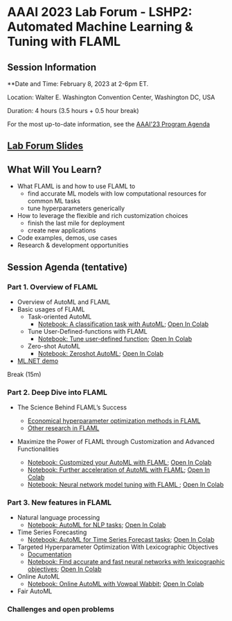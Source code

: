 # AAAI 2023 Lab Forum - LSHP2: Automated Machine Learning & Tuning with FLAML

## Session Information

**Date and Time: February 8, 2023 at 2-6pm ET.

Location: Walter E. Washington Convention Center, Washington DC, USA

Duration: 4 hours (3.5 hours + 0.5 hour break)

For the most up-to-date information, see the [AAAI'23 Program Agenda](https://aaai.org/Conferences/AAAI-23/aaai23tutorials/)

## [Lab Forum Slides](https://1drv.ms/b/s!Ao3suATqM7n7iohvC6apE2NmcCHQRw?e=3cvjBg)

## What Will You Learn?

- What FLAML is and how to use FLAML to
    - find accurate ML models with low computational resources for common ML tasks
    - tune hyperparameters generically
- How to leverage the flexible and rich customization choices
  - finish the last mile for deployment
  - create new applications
- Code examples, demos, use cases
- Research & development opportunities

## Session Agenda (tentative)

### **Part 1. Overview of FLAML**

- Overview of AutoML and FLAML
- Basic usages of FLAML
    - Task-oriented AutoML
        - [Notebook: A classification task with AutoML](https://github.com/microsoft/FLAML/blob/tutorial-aaai23/notebook/automl_classification.ipynb); [Open In Colab](https://colab.research.google.com/github/microsoft/FLAML/blob/tutorial-aaai23/notebook/automl_classification.ipynb)
    - Tune User-Defined-functions with FLAML
        - [Notebook: Tune user-defined function](https://github.com/microsoft/FLAML/blob/tutorial-aaai23/notebook/tune_demo.ipynb); [Open In Colab](https://colab.research.google.com/github/microsoft/FLAML/blob/tutorial-aaai23/notebook/tune_demo.ipynb)
    - Zero-shot AutoML
        - [Notebook: Zeroshot AutoML](https://github.com/microsoft/FLAML/blob/tutorial-aaai23/notebook/zeroshot_lightgbm.ipynb); [Open In Colab](https://colab.research.google.com/github/microsoft/FLAML/blob/tutorial-aaai23/notebook/zeroshot_lightgbm.ipynb)
- [ML.NET demo](https://docs.microsoft.com/dotnet/machine-learning/tutorial-aaai23/predict-prices-with-model-builder)

Break (15m)

### **Part 2. Deep Dive into FLAML**
- The Science Behind FLAML’s Success
    - [Economical hyperparameter optimization methods in FLAML](https://microsoft.github.io/FLAML/docs/Use-Cases/Tune-User-Defined-Function/#hyperparameter-optimization-algorithm)
    - [Other research in FLAML](https://microsoft.github.io/FLAML/docs/Research)

- Maximize the Power of FLAML through Customization and Advanced Functionalities
    - [Notebook: Customized your AutoML with FLAML](https://github.com/microsoft/FLAML/blob/tutorial-aaai23/notebook/customize_your_automl_with_flaml.ipynb); [Open In Colab](https://colab.research.google.com/github/microsoft/FLAML/blob/tutorial-aaai23/notebook/customize_your_automl_with_flaml.ipynb)
    - [Notebook: Further acceleration of AutoML with FLAML](https://github.com/microsoft/FLAML/blob/tutorial-aaai23/notebook/further_acceleration_of_automl_with_flaml.ipynb); [Open In Colab](https://colab.research.google.com/github/microsoft/FLAML/blob/tutorial-aaai23/notebook/further_acceleration_of_automl_with_flaml.ipynb)
    - [Notebook: Neural network model tuning with FLAML ](https://github.com/microsoft/FLAML/blob/tutorial-aaai23/notebook/tune_pytorch.ipynb); [Open In Colab](https://colab.research.google.com/github/microsoft/FLAML/blob/tutorial-aaai23/notebook/tune_pytorch.ipynb)


### **Part 3. New features in FLAML**
- Natural language processing
    - [Notebook: AutoML for NLP tasks](https://github.com/microsoft/FLAML/blob/tutorial-aaai23/notebook/automl_nlp.ipynb); [Open In Colab](https://colab.research.google.com/github/microsoft/FLAML/blob/tutorial-aaai23/notebook/automl_nlp.ipynb)
- Time Series Forecasting
    - [Notebook: AutoML for Time Series Forecast tasks](https://github.com/microsoft/FLAML/blob/tutorial-aaai23/notebook/automl_time_series_forecast.ipynb); [Open In Colab](https://colab.research.google.com/github/microsoft/FLAML/blob/tutorial-aaai23/notebook/automl_time_series_forecast.ipynb)
- Targeted Hyperparameter Optimization With Lexicographic Objectives
    - [Documentation](https://microsoft.github.io/FLAML/docs/Use-Cases/Tune-User-Defined-Function/#lexicographic-objectives)
    - [Notebook: Find accurate and fast neural networks with lexicographic objectives](https://github.com/microsoft/FLAML/blob/tutorial-aaai23/notebook/tune_lexicographic.ipynb); [Open In Colab](https://colab.research.google.com/github/microsoft/FLAML/blob/tutorial-aaai23/notebook/tune_lexicographic.ipynb)
- Online AutoML
    - [Notebook: Online AutoML with Vowpal Wabbit](https://github.com/microsoft/FLAML/blob/tutorial-aaai23/notebook/autovw.ipynb); [Open In Colab](https://colab.research.google.com/github/microsoft/FLAML/blob/tutorial-aaai23/notebook/autovw.ipynb)
- Fair AutoML
### Challenges and open problems
